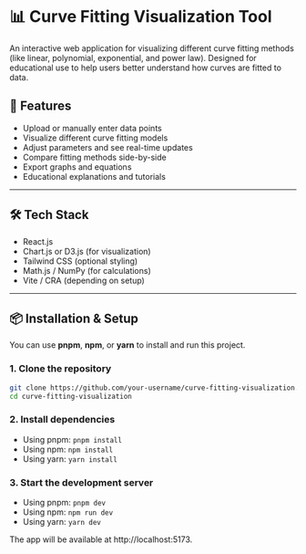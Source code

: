 # 📊 Curve Fitting Visualization Tool

An interactive web application for visualizing different curve fitting methods (like linear, polynomial, exponential, and power law). Designed for educational use to help users better understand how curves are fitted to data.

## 🚀 Features

- Upload or manually enter data points
- Visualize different curve fitting models
- Adjust parameters and see real-time updates
- Compare fitting methods side-by-side
- Export graphs and equations
- Educational explanations and tutorials

---

## 🛠️ Tech Stack

- React.js
- Chart.js or D3.js (for visualization)
- Tailwind CSS (optional styling)
- Math.js / NumPy (for calculations)
- Vite / CRA (depending on setup)

---

## 📦 Installation & Setup

You can use **pnpm**, **npm**, or **yarn** to install and run this project.

### 1. Clone the repository

```bash
git clone https://github.com/your-username/curve-fitting-visualization.git
cd curve-fitting-visualization
```
### 2. Install dependencies
* Using pnpm:
`pnpm install`
* Using npm:
`npm install`
* Using yarn:
`yarn install`
### 3. Start the development server
* Using pnpm:
`pnpm dev`
* Using npm:
`npm run dev`
* Using yarn:
`yarn dev`

The app will be available at http://localhost:5173.
